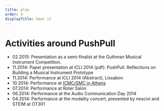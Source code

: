 ```yaml
---
title: play
order: 4
displayTitle: hear it
---
```



# Activities around PushPull


- 02.2015: Presentation as a semi-finalist at the Guthman Musical Instrument Competition.
- 11.2014: Paper presentation at ICLI 2014 (pdf): PushPull. Reflections on Building a Musical Instrument Prototype
- 11.2014: Performance at ICLI 2014 (Abstract), Lissabon
- 10.2014: Performance at [ICMC/SMC in Athens](http://www.icmc14-smc14.net/)
- 07.2014: Performance at Roter Salon
- 06.2014: Performance at the Audio Communication Day 2014
- 04.2014: Performance at the modality concert, presented by nescivi and STEIM at OT301
